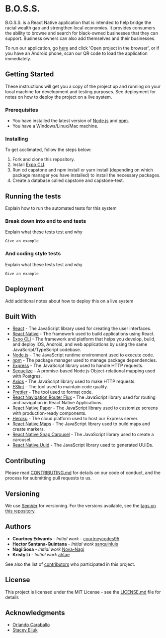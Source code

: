 # B.O.S.S.

B.O.S.S. is a React Native application that is intended to help bridge the racial wealth gap and strengthen local economies. It provides consumers the ability to browse and search for black-owned businesses that they can support. Business owners can also add themselves and their businesses.

To run our application, go [here](https://expo.io/@teamhackerdelta/BOSS) and click 'Open project in the browser', or if you have an Android phone, scan our QR code to load the application immediately. 

## Getting Started

These instructions will get you a copy of the project up and running on your local machine for development and testing purposes. See deployment for notes on how to deploy the project on a live system.

### Prerequisites

- You have installed the latest version of [Node.js](https://nodejs.org/en/) and [npm](https://www.npmjs.com).
- You have a Windows/Linux/Mac machine.

### Installing

To get acclimated, follow the steps below:

1. Fork and clone this repository.
2. Install [Expo CLI](https://docs.expo.io/get-started/installation/).
3. Run cd capstone and npm install or yarn install (depending on which package manager you have installed) to install the necessary packages.
4. Create a database called capstone and capstone-test.

## Running the tests

Explain how to run the automated tests for this system

### Break down into end to end tests

Explain what these tests test and why

```
Give an example
```

### And coding style tests

Explain what these tests test and why

```
Give an example
```

## Deployment

Add additional notes about how to deploy this on a live system

## Built With

- [React](https://reactjs.org) - The JavaScript library used for creating the user interfaces.
- [React Native](https://reactnative.dev) - The framework used to build applications using React.
- [Expo CLI](https://docs.expo.io) - The framework and platform that helps you develop, build, and deploy iOS, Android, and web applications by using the same JavaScript/TypeScript codebase.
- [Node.js](https://nodejs.org/en/) - The JavaScript runtime environment used to execute code.
- [npm](https://www.npmjs.com) - The package manager used to manage package dependencies.
- [Express](https://expressjs.com) - The JavaScript library used to handle HTTP requests.
- [Sequelize](https://sequelize.org) - A promise-based Node.js Object-relational mapping used with Postgres.
- [Axios](https://github.com/axios/axios) - The JavaScript library used to make HTTP requests.
- [ESlint](https://eslint.org) - The tool used to maintain code quality.
- [Prettier](https://prettier.io) - The tool used to format code.
- [React Navigation Router Flux](https://reactnavigation.org) - The JavaScript library used for routing and navigation in React Native Applications.
- [React Native Paper](https://callstack.github.io/react-native-paper/) - The JavaScript library used to customize screens with production-ready components.
- [Heroku](https://www.heroku.com/) - The cloud platform used to host our Express server.
- [React Native Maps](https://github.com/react-native-community/react-native-maps) - The JavaScript library used to build maps and create markers.
- [React Native Snap Carousel](https://github.com/archriss/react-native-snap-carousel) - The JavaScript library used to create a carousel.
- [React Native Uuid](https://github.com/eugenehp/react-native-uuid) - The JavaScript library used to generated UUIDs.

## Contributing

Please read [CONTRIBUTING.md](CONTRIBUTING.md) for details on our code of conduct, and the process for submitting pull requests to us.

## Versioning

We use [SemVer](http://semver.org/) for versioning. For the versions available, see the [tags on this repository](https://github.com/hackerDelta/capstone/tags).

## Authors

- **Courtney Edwards** - _Initial work_ - [courtneycodes95](https://github.com/courtneycodes95)
- **Hector Santana-Quintana** - _Initial work_ [sanquinluis](https://github.com/sanquinluis)
- **Nagi Sosa** - _Initial work_ [Nova-Nagi](https://github.com/Nova-Nagi)
- **Kristy Li** - _Initial work_ [ahtae](https://github.com/ahtae)

See also the list of [contributors](https://github.com/hackerDelta/capstone/graphs/contributors) who participated in this project.

## License

This project is licensed under the MIT License - see the [LICENSE.md](LICENSE.md) file for details

## Acknowledgments

- [Orlando Caraballo](https://github.com/orlandocaraballo/)
- [Stacey Eliuk](https://github.com/hotpinkpoliticalmatrix)
